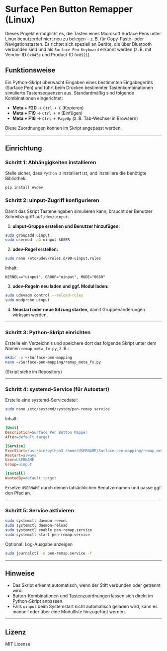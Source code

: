# Surface Pen Button Remapper (Linux)

Dieses Projekt ermöglicht es, die Tasten eines Microsoft Surface Pens unter Linux benutzerdefiniert neu zu belegen – z. B. für Copy-Paste- oder Navigationstasten. Es richtet sich speziell an Geräte, die über Bluetooth verbunden sind und als `Surface Pen Keyboard` erkannt werden (z. B. mit Vendor-ID `0x045e` und Product-ID `0x0921`).

## Funktionsweise

Ein Python-Skript überwacht Eingaben eines bestimmten Eingabegeräts (Surface Pen) und führt beim Drücken bestimmter Tastenkombinationen simulierte Tastensequenzen aus. Standardmäßig sind folgende Kombinationen eingerichtet:

- **Meta + F20** → `Ctrl + C` (Kopieren)
- **Meta + F19** → `Ctrl + V` (Einfügen)
- **Meta + F18** → `Ctrl + PageUp` (z. B. Tab-Wechsel in Browsern)

Diese Zuordnungen können im Skript angepasst werden.

---

## Einrichtung

### Schritt 1: Abhängigkeiten installieren

Stelle sicher, dass `Python 3` installiert ist, und installiere die benötigte Bibliothek:

```bash
pip install evdev
```

### Schritt 2: uinput-Zugriff konfigurieren

Damit das Skript Tasteneingaben simulieren kann, braucht der Benutzer Schreibzugriff auf `/dev/uinput`.

1. **uinput-Gruppe erstellen und Benutzer hinzufügen:**

```bash
sudo groupadd uinput
sudo usermod -aG uinput $USER
```

2. **udev-Regel erstellen:**

```bash
sudo nano /etc/udev/rules.d/90-uinput.rules
```

Inhalt:

```text
KERNEL=="uinput", GROUP="uinput", MODE="0660"
```

3. **udev-Regeln neu laden und ggf. Modul laden:**

```bash
sudo udevadm control --reload-rules
sudo modprobe uinput
```

4. **Neustart oder neue Sitzung starten**, damit Gruppenänderungen wirksam werden.

---

### Schritt 3: Python-Skript einrichten

Erstelle ein Verzeichnis und speichere dort das folgende Skript unter dem Namen `remap_meta_fx.py`, z. B.:

```bash
mkdir -p ~/Surface-pen-mapping
nano ~/Surface-pen-mapping/remap_meta_fx.py
```

(Skript siehe im Repository)

---

### Schritt 4: systemd-Service (für Autostart)

Erstelle eine systemd-Servicedatei:

```bash
sudo nano /etc/systemd/system/pen-remap.service
```

Inhalt:

```ini
[Unit]
Description=Surface Pen Button Mapper
After=default.target

[Service]
ExecStart=/usr/bin/python3 /home/USERNAME/Surface-pen-mapping/remap_meta_fx.py
Restart=always
User=USERNAME
Group=uinput

[Install]
WantedBy=default.target
```

Ersetze `USERNAME` durch deinen tatsächlichen Benutzernamen und passe ggf. den Pfad an.

---

### Schritt 5: Service aktivieren

```bash
sudo systemctl daemon-reexec
sudo systemctl daemon-reload
sudo systemctl enable pen-remap.service
sudo systemctl start pen-remap.service
```

Optional: Log-Ausgabe anzeigen

```bash
sudo journalctl -u pen-remap.service -f
```

---

## Hinweise

- Das Skript erkennt automatisch, wenn der Stift verbunden oder getrennt wird.
- Button-Kombinationen und Tastenzuordnungen lassen sich direkt im Python-Skript anpassen.
- Falls `uinput` beim Systemstart nicht automatisch geladen wird, kann es manuell oder über eine Modulliste hinzugefügt werden.

---

## Lizenz

MIT License
